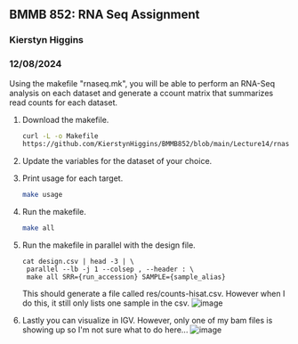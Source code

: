 ## BMMB 852: RNA Seq Assignment
### Kierstyn Higgins
### 12/08/2024

Using the makefile "rnaseq.mk", you will be able to perform an RNA-Seq analysis on each dataset and generate a ccount matrix that
summarizes read counts for each dataset.

1. Download the makefile.
   ```bash
   curl -L -o Makefile 
   https://github.com/KierstynHiggins/BMMB852/blob/main/Lecture14/rnaseq.mk
   ```
2. Update the variables for the dataset of your choice.
   
3. Print usage for each target.
   ```bash
   make usage
   ```
4. Run the makefile.
   ```bash
   make all
   ```
5. Run the makefile in parallel with the design file.
   ```
   cat design.csv | head -3 | \
    parallel --lb -j 1 --colsep , --header : \
    make all SRR={run_accession} SAMPLE={sample_alias}
   ```
   This should generate a file called res/counts-hisat.csv. However when I do this, it still only lists one sample in the csv.
   ![image](https://github.com/user-attachments/assets/345e792a-c6fc-4f49-907f-d02e4e315eb4)

6. Lastly you can visualize in IGV. However, only one of my bam files is showing up so I'm not sure what to do here...
   ![image](https://github.com/user-attachments/assets/1b5bad70-558e-4824-a4e4-fe790716f997)
